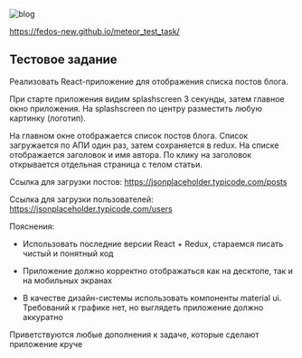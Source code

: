![blog](https://user-images.githubusercontent.com/61763783/110752460-e46d0080-8277-11eb-8ad9-c50a0f3d6c47.gif)

https://fedos-new.github.io/meteor_test_task/



## Тестовое задание 

Реализовать React-приложение для отображения списка постов блога. 

При старте приложения видим splashscreen 3 секунды, затем главное окно приложения.  На splashscreen по центру разместить любую картинку (логотип). 

На главном окне отображается список постов блога. Список загружается по АПИ один раз, затем сохраняется в redux. На списке отображается заголовок и имя автора. По клику на заголовок открывается отдельная страница с телом статьи. 

Ссылка для загрузки постов: https://jsonplaceholder.typicode.com/posts 

Ссылка для загрузки пользователей: https://jsonplaceholder.typicode.com/users 

Пояснения: 

* Использовать последние версии React + Redux, стараемся писать чистый и понятный код 

* Приложение должно корректно отображаться как на десктопе, так и на мобильных экранах 

* В качестве дизайн-системы использовать компоненты material ui. Требований к графике нет, но выглядеть приложение должно аккуратно 

Приветствуются любые дополнения к задаче, которые сделают приложение круче 

